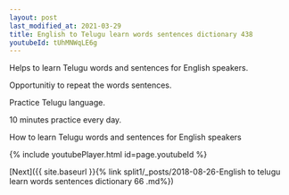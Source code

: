 ```yaml
---
layout: post
last_modified_at: 2021-03-29
title: English to Telugu learn words sentences dictionary 438 
youtubeId: tUhMNWqLE6g
---
```

 
 
Helps to learn Telugu words and sentences for English speakers.

Opportunitiy to repeat the words sentences. 

Practice Telugu language. 
 
10 minutes practice every day. 
 
How to learn Telugu words and sentences for English speakers 
 
{% include youtubePlayer.html id=page.youtubeId %}
 
 
[Next]({{ site.baseurl }}{% link  split1/_posts/2018-08-26-English to telugu learn words sentences dictionary 66 .md%})
 
